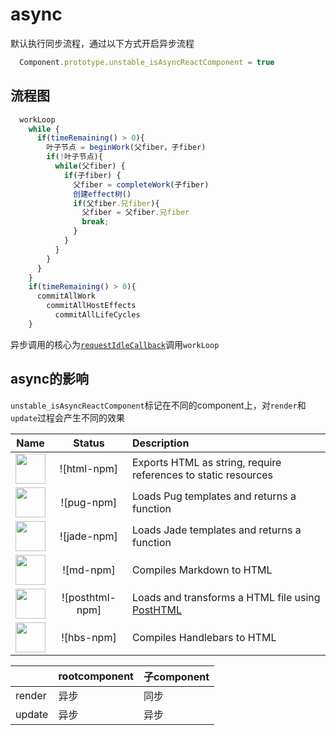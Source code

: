 # async
默认执行同步流程，通过以下方式开启异步流程
```js
  Component.prototype.unstable_isAsyncReactComponent = true
```

## 流程图
```js
  workLoop
    while {
      if(timeRemaining() > 0){
        叶子节点 = beginWork(父fiber，子fiber) 
        if(!叶子节点){
          while(父fiber) {
            if(子fiber) {
              父fiber = completeWork(子fiber)
              创建effect树() 
              if(父fiber.兄fiber){ 
                父fiber = 父fiber.兄fiber
                break; 
              }
            }
          }
        }
      }
    }
    if(timeRemaining() > 0){
      commitAllWork
        commitAllHostEffects
          commitAllLifeCycles
    }
```
异步调用的核心为[`requestIdleCallback`](https://developers.google.com/web/updates/2015/08/using-requestidlecallback)调用`workLoop`

## async的影响
`unstable_isAsyncReactComponent`标记在不同的component上，对`render`和`update`过程会产生不同的效果   

|Name|Status|Description|
|:--:|:----:|:----------|
|<a href="https://github.com/webpack/html-loader"><img width="48" height="48" src="https://worldvectorlogo.com/logos/html5.svg"></a>|![html-npm]|Exports HTML as string, require references to static resources|
|<a href="https://github.com/pugjs/pug-loader"><img width="48" height="48" src="https://cdn.rawgit.com/pugjs/pug-logo/master/SVG/pug-final-logo-_-colour-128.svg"></a>|![pug-npm]|Loads Pug templates and returns a function|
|<a href="https://github.com/webpack/jade-loader"><img width="48" height="48" src="https://worldvectorlogo.com/logos/jade-3.svg"></a>|![jade-npm]|Loads Jade templates and returns a function|
|<a href="https://github.com/peerigon/markdown-loader"><img width="48" height="48" src="https://worldvectorlogo.com/logos/markdown.svg"></a>|![md-npm]|Compiles Markdown to HTML|
|<a href="https://github.com/posthtml/posthtml-loader"><img width="48" height="48" src="http://posthtml.github.io/posthtml/logo.svg"></a>|![posthtml-npm]|Loads and transforms a HTML file using [PostHTML](https://github.com/posthtml/posthtml)|
|<a href="https://github.com/altano/handlebars-loader"><img width="48" height="48" src="https://worldvectorlogo.com/logos/handlebars-1.svg"></a>|![hbs-npm]| Compiles Handlebars to HTML|


| |rootcomponent|子component|
|-------|-------------|-------------|
|render|异步|同步|
|update|异步|异步|
